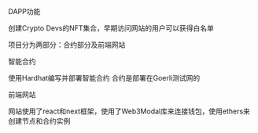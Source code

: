 DAPP功能

创建Crypto Devs的NFT集合，早期访问网站的用户可以获得白名单



项目分为两部分：合约部分及前端网站

智能合约

使用Hardhat编写并部署智能合约 合约是部署在Goerli测试网的

前端网站

网站使用了react和next框架，使用了Web3Modal库来连接钱包，使用ethers来创建节点和合约实例








